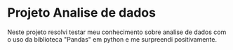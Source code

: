 
# Projeto Analise de dados

Neste projeto resolvi testar meu conhecimento sobre analise de dados com o uso da biblioteca "Pandas" em python e me surpreendi positivamente.

